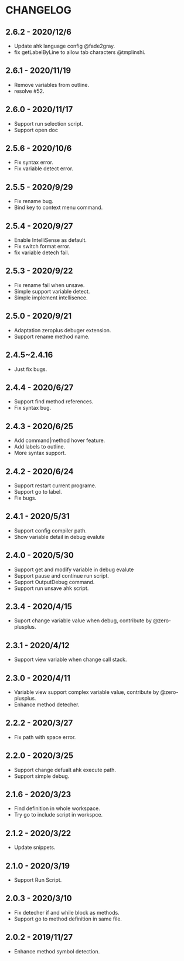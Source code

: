 # CHANGELOG

## 2.6.2 - 2020/12/6

- Update ahk language config @fade2gray.
- fix getLabelByLine to allow tab characters @tmplinshi.

## 2.6.1 - 2020/11/19

- Remove variables from outline.
- resolve #52.

## 2.6.0 - 2020/11/17

- Support run selection script.
- Support open doc

## 2.5.6 - 2020/10/6

- Fix syntax error.
- Fix variable detect error.

## 2.5.5 - 2020/9/29

- Fix rename bug.
- Bind key to context menu command.

## 2.5.4 - 2020/9/27

- Enable IntelliSense as default.
- Fix switch format error.
- fix variable detech fail.

## 2.5.3 - 2020/9/22

- Fix rename fail when unsave.
- Simple support variable detect.
- Simple implement intellisence.

## 2.5.0 - 2020/9/21

- Adaptation zeroplus debuger extension.
- Support rename method name.

## 2.4.5~2.4.16

- Just fix bugs.

## 2.4.4 - 2020/6/27

- Support find method references.
- Fix syntax bug.

## 2.4.3 - 2020/6/25

- Add command|method hover feature.
- Add labels to outline.
- More syntax support.

## 2.4.2 - 2020/6/24

- Support restart current programe.
- Support go to label.
- Fix bugs.

## 2.4.1 - 2020/5/31

- Support config compiler path.
- Show variable detail in debug evalute

## 2.4.0 - 2020/5/30

- Support get and modify variable in debug evalute
- Support pause and continue run script.
- Support OutputDebug command.
- Support run unsave ahk script.

## 2.3.4 - 2020/4/15

- Suport change variable value when debug, contribute by @zero-plusplus.

## 2.3.1 - 2020/4/12

- Support view variable when change call stack.

## 2.3.0 - 2020/4/11

- Variable view support complex variable value, contribute by @zero-plusplus.
- Enhance method detecher.

## 2.2.2 - 2020/3/27

- Fix path with space error.

## 2.2.0 - 2020/3/25

- Support change defualt ahk execute path.
- Support simple debug.

## 2.1.6 - 2020/3/23

- Find definition in whole workspace.
- Try go to include script in workspce.

## 2.1.2 - 2020/3/22

- Update snippets.

## 2.1.0 - 2020/3/19

- Support Run Script.

## 2.0.3 - 2020/3/10

- Fix detecher if and while block as methods.
- Support go to method definition in same file.

## 2.0.2 - 2019/11/27

- Enhance method symbol detection.
